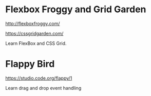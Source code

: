 # Flexbox Froggy and Grid Garden
http://flexboxfroggy.com/

https://cssgridgarden.com/

Learn FlexBox and CSS Grid.

# Flappy Bird
https://studio.code.org/flappy/1

Learn drag and drop event handling
